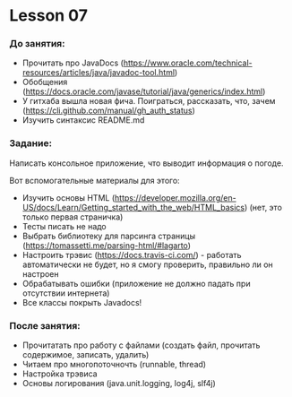 # Lesson 07

### До занятия:

- Прочитать про JavaDocs (https://www.oracle.com/technical-resources/articles/java/javadoc-tool.html)
- Обобщения (https://docs.oracle.com/javase/tutorial/java/generics/index.html)
- У гитхаба вышла новая фича. Поиграться, рассказать, что, зачем (https://cli.github.com/manual/gh_auth_status)
- Изучить синтаксис README.md

### Задание:

Написать консольное приложение, что выводит информация о погоде.

Вот вспомогательные материалы для этого:

- Изучить основы HTML (https://developer.mozilla.org/en-US/docs/Learn/Getting_started_with_the_web/HTML_basics) (нет, это только первая страничка)
- Тесты писать не надо
- Выбрать библиотеку для парсинга страницы (https://tomassetti.me/parsing-html/#lagarto)
- Настроить трэвис (https://docs.travis-ci.com/) -
 работать автоматически не будет, но я смогу проверить,
  правильно ли он настроен
- Обрабатывать ошибки (приложение не должно падать при отсутствии интернета)
- Все классы покрыть Javadocs!

### После занятия:

- Прочитатать про работу с файлами (создать файл, прочитать содержимое, записать, удалить)
- Читаем про многопоточночть (runnable, thread)
- Настройка трэвиса
- Основы логирования (java.unit.logging, log4j, slf4j)
